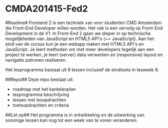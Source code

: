 CMDA201415-Fed2
===============

#Readme#
Frontend 2 is een techniek van voor studenten CMD Amsterdam die Front-End Developer willen worden.
Het vak is een vervolg op Front-End Development in de V1. 
In Front-End 2 gaan we dieper in op technische mogelijkheden van JavaScript en HTML5 API's (== JavaScript). 
Aan het eind van de cursus kun je een webapp maken met HTML5 API's en JavaScript. Je leert methoden om met meer developers tegelijk aan een project te werken, je leert (server) data verwerken en (responsive) layout en navigatie patronen realiseren.

Het lesprogramma bestaat uit 9 lessen inclusief de eindtoets in lesweek 9. 

##Repo##
Deze repo bestaat uit:

- roadmap met het kantelenplan
- lesprogramma beschrijving
- lessen met lesopdrachten
- toetsopdrachten en criteria


##Let op##
Het programma is in ontwikkeling en de uitwerking van sommige lessen kan nog tot een week van te voren veranderen.
